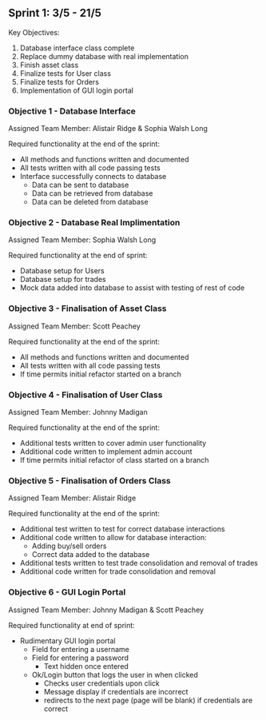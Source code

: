 ## Sprint 1: 3/5 - 21/5
Key Objectives:
1. Database interface class complete
2. Replace dummy database with real implementation
3. Finish asset class 
4. Finalize tests for User class
5. Finalize tests for Orders
6. Implementation of GUI login portal 

### Objective 1 - Database Interface
Assigned Team Member: Alistair Ridge & Sophia Walsh Long

Required functionality at the end of the sprint:
- All methods and functions written and documented
- All tests written with all code passing tests
- Interface successfully connects to database
    - Data can be sent to database
    - Data can be retrieved from database
    - Data can be deleted from database

### Objective 2 - Database Real Implimentation
Assigned Team Member: Sophia Walsh Long

Required functionality at the end of sprint:
- Database setup for Users
- Database setup for trades
- Mock data added into database to assist with testing of rest of code

### Objective 3 - Finalisation of Asset Class
Assigned Team Member: Scott Peachey

Required functionality at the end of the sprint:
- All methods and functions written and documented
- All tests written with all code passing tests
- If time permits initial refactor started on a branch

### Objective 4 - Finalisation of User Class
Assigned Team Member: Johnny Madigan

Required functionality at the end of the sprint:
- Additional tests written to cover admin user functionality 
- Additional code written to implement admin account
- If time permits initial refactor of class started on a branch

### Objective 5 - Finalisation of Orders Class
Assigned Team Member: Alistair Ridge

Required functionality at the end of the sprint:
- Additional test written to test for correct database interactions
- Additional code written to allow for database interaction:
    - Adding buy/sell orders
    - Correct data added to the database
- Additional tests written to test trade consolidation and removal of trades
- Additional code written for trade consolidation and removal

### Objective 6 - GUI Login Portal
Assigned Team Member: Johnny Madigan & Scott Peachey

Required functionality at end of sprint:
- Rudimentary GUI login portal
    - Field for entering a username
    - Field for entering a password
        - Text hidden once entered
    - Ok/Login button that logs the user in when clicked
        - Checks user credentials upon click
        - Message display if credentials are incorrect
        - redirects to the next page (page will be blank) if credentials are correct
    